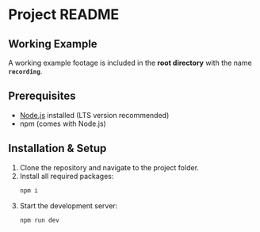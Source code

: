 # Project README

## Working Example
A working example footage is included in the **root directory** with the name **`recording`**.

## Prerequisites
- [Node.js](https://nodejs.org/) installed (LTS version recommended)
- npm (comes with Node.js)

## Installation & Setup

1. Clone the repository and navigate to the project folder.
2. Install all required packages:
   ```bash
   npm i
3. Start the development server:
   ```bash
   npm run dev
